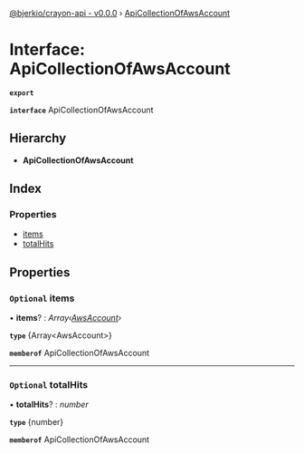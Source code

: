 [@bjerkio/crayon-api - v0.0.0](../README.md) › [ApiCollectionOfAwsAccount](apicollectionofawsaccount.md)

# Interface: ApiCollectionOfAwsAccount

**`export`** 

**`interface`** ApiCollectionOfAwsAccount

## Hierarchy

* **ApiCollectionOfAwsAccount**

## Index

### Properties

* [items](apicollectionofawsaccount.md#optional-items)
* [totalHits](apicollectionofawsaccount.md#optional-totalhits)

## Properties

### `Optional` items

• **items**? : *Array‹[AwsAccount](../modules/awsaccount.md)›*

**`type`** {Array&lt;AwsAccount&gt;}

**`memberof`** ApiCollectionOfAwsAccount

___

### `Optional` totalHits

• **totalHits**? : *number*

**`type`** {number}

**`memberof`** ApiCollectionOfAwsAccount
